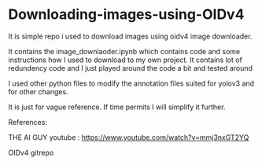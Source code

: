 # Downloading-images-using-OIDv4

It is simple repo i used to download images using oidv4 image downloader.

It contains the image_downlaoder.ipynb which contains code and some instructions how I used to download to my own project. It contains lot of redundency code and I just played around the code a bit and tested around

I used other python files to modify the annotation files suited for yolov3 and for other changes.


It is just for vague reference. If time permits I will simplify it further.

References:

THE AI GUY youtube : https://www.youtube.com/watch?v=mmj3nxGT2YQ

OIDv4 gitrepo

